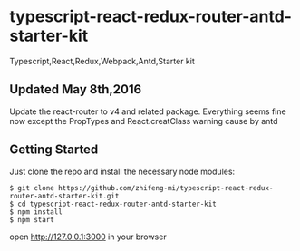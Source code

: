 # typescript-react-redux-router-antd-starter-kit
Typescript,React,Redux,Webpack,Antd,Starter kit

## Updated May 8th,2016
Update the react-router to v4 and related package.
Everything seems fine now except the PropTypes and React.creatClass warning cause by antd



## Getting Started

Just clone the repo and install the necessary node modules:

```shell
$ git clone https://github.com/zhifeng-mi/typescript-react-redux-router-antd-starter-kit.git
$ cd typescript-react-redux-router-antd-starter-kit
$ npm install
$ npm start
```
open http://127.0.0.1:3000 in your browser


